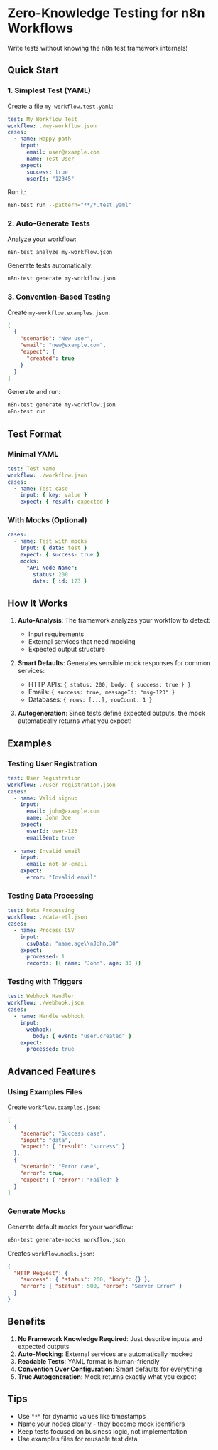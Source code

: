 # Zero-Knowledge Testing for n8n Workflows

Write tests without knowing the n8n test framework internals!

## Quick Start

### 1. Simplest Test (YAML)

Create a file `my-workflow.test.yaml`:

```yaml
test: My Workflow Test
workflow: ./my-workflow.json
cases:
  - name: Happy path
    input:
      email: user@example.com
      name: Test User
    expect:
      success: true
      userId: "12345"
```

Run it:
```bash
n8n-test run --pattern="**/*.test.yaml"
```

### 2. Auto-Generate Tests

Analyze your workflow:
```bash
n8n-test analyze my-workflow.json
```

Generate tests automatically:
```bash
n8n-test generate my-workflow.json
```

### 3. Convention-Based Testing

Create `my-workflow.examples.json`:
```json
[
  {
    "scenario": "New user",
    "email": "new@example.com",
    "expect": {
      "created": true
    }
  }
]
```

Generate and run:
```bash
n8n-test generate my-workflow.json
n8n-test run
```

## Test Format

### Minimal YAML
```yaml
test: Test Name
workflow: ./workflow.json
cases:
  - name: Test case
    input: { key: value }
    expect: { result: expected }
```

### With Mocks (Optional)
```yaml
cases:
  - name: Test with mocks
    input: { data: test }
    expect: { success: true }
    mocks:
      "API Node Name":
        status: 200
        data: { id: 123 }
```

## How It Works

1. **Auto-Analysis**: The framework analyzes your workflow to detect:
   - Input requirements
   - External services that need mocking
   - Expected output structure

2. **Smart Defaults**: Generates sensible mock responses for common services:
   - HTTP APIs: `{ status: 200, body: { success: true } }`
   - Emails: `{ success: true, messageId: "msg-123" }`
   - Databases: `{ rows: [...], rowCount: 1 }`

3. **Autogeneration**: Since tests define expected outputs, the mock automatically returns what you expect!

## Examples

### Testing User Registration
```yaml
test: User Registration
workflow: ./user-registration.json
cases:
  - name: Valid signup
    input:
      email: john@example.com
      name: John Doe
    expect:
      userId: user-123
      emailSent: true
      
  - name: Invalid email
    input:
      email: not-an-email
    expect:
      error: "Invalid email"
```

### Testing Data Processing
```yaml
test: Data Processing
workflow: ./data-etl.json
cases:
  - name: Process CSV
    input:
      csvData: "name,age\\nJohn,30"
    expect:
      processed: 1
      records: [{ name: "John", age: 30 }]
```

### Testing with Triggers
```yaml
test: Webhook Handler
workflow: ./webhook.json
cases:
  - name: Handle webhook
    input:
      webhook:
        body: { event: "user.created" }
    expect:
      processed: true
```

## Advanced Features

### Using Examples Files

Create `workflow.examples.json`:
```json
[
  {
    "scenario": "Success case",
    "input": "data",
    "expect": { "result": "success" }
  },
  {
    "scenario": "Error case", 
    "error": true,
    "expect": { "error": "Failed" }
  }
]
```

### Generate Mocks

Generate default mocks for your workflow:
```bash
n8n-test generate-mocks workflow.json
```

Creates `workflow.mocks.json`:
```json
{
  "HTTP Request": {
    "success": { "status": 200, "body": {} },
    "error": { "status": 500, "error": "Server Error" }
  }
}
```

## Benefits

1. **No Framework Knowledge Required**: Just describe inputs and expected outputs
2. **Auto-Mocking**: External services are automatically mocked
3. **Readable Tests**: YAML format is human-friendly
4. **Convention Over Configuration**: Smart defaults for everything
5. **True Autogeneration**: Mock returns exactly what you expect

## Tips

- Use `"*"` for dynamic values like timestamps
- Name your nodes clearly - they become mock identifiers  
- Keep tests focused on business logic, not implementation
- Use examples files for reusable test data